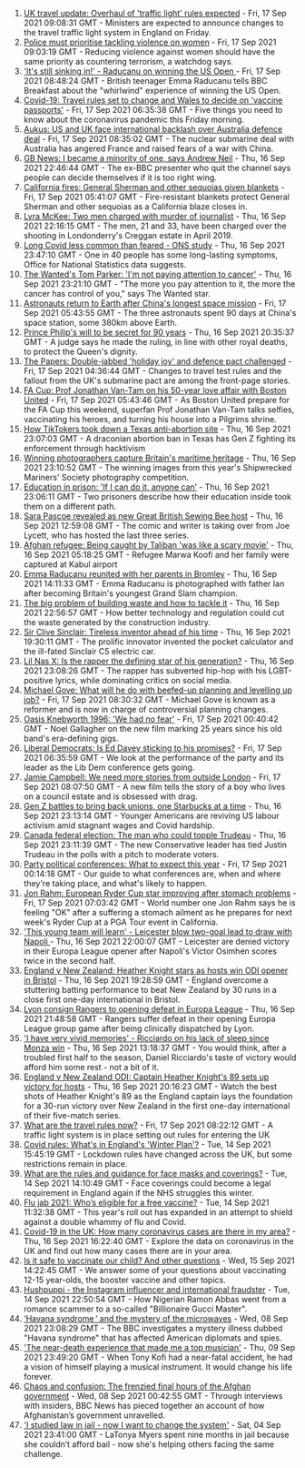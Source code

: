 1. [UK travel update: Overhaul of 'traffic light' rules expected](https://www.bbc.co.uk/news/uk-58591550?at_medium=RSS&at_campaign=KARANGA) - Fri, 17 Sep 2021 09:08:31 GMT - Ministers are expected to announce changes to the travel traffic light system in England on Friday.
2. [Police must prioritise tackling violence on women](https://www.bbc.co.uk/news/uk-58591225?at_medium=RSS&at_campaign=KARANGA) - Fri, 17 Sep 2021 09:03:19 GMT - Reducing violence against women should have the same priority as countering terrorism, a watchdog says.
3. ['It's still sinking in!' - Raducanu on winning the US Open ](https://www.bbc.co.uk/sport/av/tennis/58595328?at_medium=RSS&at_campaign=KARANGA) - Fri, 17 Sep 2021 08:48:24 GMT - British teenager Emma Raducanu tells BBC Breakfast about the "whirlwind" experience of winning the US Open.
4. [Covid-19: Travel rules set to change and Wales to decide on 'vaccine passports'](https://www.bbc.co.uk/news/uk-58584085?at_medium=RSS&at_campaign=KARANGA) - Fri, 17 Sep 2021 06:35:38 GMT - Five things you need to know about the coronavirus pandemic this Friday morning.
5. [Aukus: US and UK face international backlash over Australia defence deal](https://www.bbc.co.uk/news/world-58592613?at_medium=RSS&at_campaign=KARANGA) - Fri, 17 Sep 2021 08:35:02 GMT - The nuclear submarine deal with Australia has angered France and raised fears of a war with China.
6. [GB News: I became a minority of one, says Andrew Neil](https://www.bbc.co.uk/news/uk-politics-58591909?at_medium=RSS&at_campaign=KARANGA) - Thu, 16 Sep 2021 22:46:44 GMT - The ex-BBC presenter who quit the channel says people can decide themselves if it is too right wing.
7. [California fires: General Sherman and other sequoias given blankets](https://www.bbc.co.uk/news/world-us-canada-58592376?at_medium=RSS&at_campaign=KARANGA) - Fri, 17 Sep 2021 05:41:07 GMT - Fire-resistant blankets protect General Sherman and other sequoias as a California blaze closes in.
8. [Lyra McKee: Two men charged with murder of journalist](https://www.bbc.co.uk/news/uk-northern-ireland-58587866?at_medium=RSS&at_campaign=KARANGA) - Thu, 16 Sep 2021 22:16:15 GMT - The men, 21 and 33, have been charged over the shooting in Londonderry's Creggan estate in April 2019.
9. [Long Covid less common than feared - ONS study](https://www.bbc.co.uk/news/health-58584558?at_medium=RSS&at_campaign=KARANGA) - Thu, 16 Sep 2021 23:47:10 GMT - One in 40 people has some long-lasting symptoms, Office for National Statistics data suggests.
10. [The Wanted's Tom Parker: 'I'm not paying attention to cancer'](https://www.bbc.co.uk/news/entertainment-arts-58583324?at_medium=RSS&at_campaign=KARANGA) - Thu, 16 Sep 2021 23:21:10 GMT - "The more you pay attention to it, the more the cancer has control of you," says The Wanted star.
11. [Astronauts return to Earth after China's longest space mission](https://www.bbc.co.uk/news/world-asia-china-58554332?at_medium=RSS&at_campaign=KARANGA) - Fri, 17 Sep 2021 05:43:55 GMT - The three astronauts spent 90 days at China's space station, some 380km above Earth.
12. [Prince Philip's will to be secret for 90 years](https://www.bbc.co.uk/news/uk-58587147?at_medium=RSS&at_campaign=KARANGA) - Thu, 16 Sep 2021 20:35:37 GMT - A judge says he made the ruling, in line with other royal deaths, to protect the Queen's dignity.
13. [The Papers: Double-jabbed 'holiday joy' and defence pact challenged](https://www.bbc.co.uk/news/blogs-the-papers-58591785?at_medium=RSS&at_campaign=KARANGA) - Fri, 17 Sep 2021 04:36:44 GMT - Changes to travel test rules and the fallout from the UK's submarine pact are among the front-page stories.
14. [FA Cup: Prof Jonathan Van-Tam on his 50-year love affair with Boston United](https://www.bbc.co.uk/sport/football/58420444?at_medium=RSS&at_campaign=KARANGA) - Fri, 17 Sep 2021 05:43:46 GMT - As Boston United prepare for the FA Cup this weekend, superfan Prof Jonathan Van-Tam talks selfies, vaccinating his heroes, and turning his house into a Pilgrims shrine.
15. [How TikTokers took down a Texas anti-abortion site](https://www.bbc.co.uk/news/world-us-canada-58577039?at_medium=RSS&at_campaign=KARANGA) - Thu, 16 Sep 2021 23:07:03 GMT - A draconian abortion ban in Texas has Gen Z fighting its enforcement through hacktivism
16. [Winning photographers capture Britain's maritime heritage](https://www.bbc.co.uk/news/in-pictures-58585399?at_medium=RSS&at_campaign=KARANGA) - Thu, 16 Sep 2021 23:10:52 GMT - The winning images from this year's Shipwrecked Mariners' Society photography competition.
17. [Education in prison: 'If I can do it, anyone can’](https://www.bbc.co.uk/news/education-58589519?at_medium=RSS&at_campaign=KARANGA) - Thu, 16 Sep 2021 23:06:11 GMT - Two prisoners describe how their education inside took them on a different path.
18. [Sara Pascoe revealed as new Great British Sewing Bee host](https://www.bbc.co.uk/news/entertainment-arts-58586090?at_medium=RSS&at_campaign=KARANGA) - Thu, 16 Sep 2021 12:59:08 GMT - The comic and writer is taking over from Joe Lycett, who has hosted the last three series.
19. [Afghan refugee: Being caught by Taliban 'was like a scary movie'](https://www.bbc.co.uk/news/uk-england-58576104?at_medium=RSS&at_campaign=KARANGA) - Thu, 16 Sep 2021 05:18:25 GMT - Refugee Marwa Koofi and her family were captured at Kabul airport
20. [Emma Raducanu reunited with her parents in Bromley](https://www.bbc.co.uk/news/uk-england-london-58585022?at_medium=RSS&at_campaign=KARANGA) - Thu, 16 Sep 2021 14:11:33 GMT - Emma Raducanu is photographed with father Ian after becoming Britain's youngest Grand Slam champion.
21. [The big problem of building waste and how to tackle it](https://www.bbc.co.uk/news/business-57899572?at_medium=RSS&at_campaign=KARANGA) - Thu, 16 Sep 2021 22:56:57 GMT - How better technology and regulation could cut the waste generated by the construction industry.
22. [Sir Clive Sinclair: Tireless inventor ahead of his time](https://www.bbc.co.uk/news/science-environment-29985976?at_medium=RSS&at_campaign=KARANGA) - Thu, 16 Sep 2021 19:30:11 GMT - The prolific innovator invented the pocket calculator and the ill-fated Sinclair C5 electric car.
23. [Lil Nas X: Is the rapper the defining star of his generation?](https://www.bbc.co.uk/news/entertainment-arts-58583320?at_medium=RSS&at_campaign=KARANGA) - Thu, 16 Sep 2021 23:08:26 GMT - The rapper has subverted hip-hop with his LGBT-positive lyrics, while dominating critics on social media.
24. [Michael Gove: What will he do with beefed-up planning and levelling up job?](https://www.bbc.co.uk/news/uk-politics-58583104?at_medium=RSS&at_campaign=KARANGA) - Fri, 17 Sep 2021 08:30:32 GMT - Michael Gove is known as a reformer and is now in charge of controversial planning changes.
25. [Oasis Knebworth 1996: 'We had no fear'](https://www.bbc.co.uk/news/entertainment-arts-58557010?at_medium=RSS&at_campaign=KARANGA) - Fri, 17 Sep 2021 00:40:42 GMT - Noel Gallagher on the new film marking 25 years since his old band's era-defining gigs.
26. [Liberal Democrats: Is Ed Davey sticking to his promises?](https://www.bbc.co.uk/news/uk-politics-58486281?at_medium=RSS&at_campaign=KARANGA) - Fri, 17 Sep 2021 06:35:59 GMT - We look at the performance of the party and its leader as the Lib Dem conference gets going.
27. [Jamie Campbell: We need more stories from outside London](https://www.bbc.co.uk/news/entertainment-arts-58537571?at_medium=RSS&at_campaign=KARANGA) - Fri, 17 Sep 2021 08:07:50 GMT - A new film tells the story of a boy who lives on a council estate and is obsessed with drag.
28. [Gen Z battles to bring back unions, one Starbucks at a time](https://www.bbc.co.uk/news/business-58540250?at_medium=RSS&at_campaign=KARANGA) - Thu, 16 Sep 2021 23:13:14 GMT - Younger Americans are reviving US labour activism amid stagnant wages and Covid hardship.
29. [Canada federal election: The man who could topple Trudeau](https://www.bbc.co.uk/news/world-us-canada-58587402?at_medium=RSS&at_campaign=KARANGA) - Thu, 16 Sep 2021 23:11:39 GMT - The new Conservative leader has tied Justin Trudeau in the polls with a pitch to moderate voters.
30. [Party political conferences: What to expect this year](https://www.bbc.co.uk/news/uk-politics-58549950?at_medium=RSS&at_campaign=KARANGA) - Fri, 17 Sep 2021 00:14:18 GMT - Our guide to what conferences are, when and where they're taking place, and what's likely to happen.
31. [Jon Rahm: European Ryder Cup star improving after stomach problems](https://www.bbc.co.uk/sport/golf/58593739?at_medium=RSS&at_campaign=KARANGA) - Fri, 17 Sep 2021 07:03:42 GMT - World number one Jon Rahm says he is feeling "OK" after a suffering a stomach ailment as he prepares for next week's Ryder Cup at a PGA Tour event in California.
32. ['This young team will learn' - Leicester blow two-goal lead to draw with Napoli ](https://www.bbc.co.uk/sport/football/58519071?at_medium=RSS&at_campaign=KARANGA) - Thu, 16 Sep 2021 22:00:07 GMT - Leicester are denied victory in their Europa League opener after Napoli's Victor Osimhen scores twice in the second half.
33. [England v New Zealand: Heather Knight stars as hosts win ODI opener in Bristol](https://www.bbc.co.uk/sport/cricket/58588012?at_medium=RSS&at_campaign=KARANGA) - Thu, 16 Sep 2021 19:28:59 GMT - England overcome a stuttering batting performance to beat New Zealand by 30 runs in a close first one-day international in Bristol.
34. [Lyon consign Rangers to opening defeat in Europa League](https://www.bbc.co.uk/sport/football/58493153?at_medium=RSS&at_campaign=KARANGA) - Thu, 16 Sep 2021 21:48:58 GMT - Rangers suffer defeat in their opening Europa League group game after being clinically dispatched by Lyon.
35. ['I have very vivid memories' - Ricciardo on his lack of sleep since Monza win](https://www.bbc.co.uk/sport/formula1/58578393?at_medium=RSS&at_campaign=KARANGA) - Thu, 16 Sep 2021 13:18:37 GMT - You would think, after a troubled first half to the season, Daniel Ricciardo's taste of victory would afford him some rest - not a bit of it.
36. [England v New Zealand ODI: Captain Heather Knight's 89 sets up victory for hosts](https://www.bbc.co.uk/sport/av/cricket/58586316?at_medium=RSS&at_campaign=KARANGA) - Thu, 16 Sep 2021 20:16:23 GMT - Watch the best shots of Heather Knight's 89 as the England captain lays the foundation for a 30-run victory over New Zealand in the first one-day international of their five-match series.
37. [What are the travel rules now?](https://www.bbc.co.uk/news/explainers-52544307?at_medium=RSS&at_campaign=KARANGA) - Fri, 17 Sep 2021 08:22:12 GMT - A traffic light system is in place setting out rules for entering the UK
38. [Covid rules: What's in England's 'Winter Plan'?](https://www.bbc.co.uk/news/explainers-52530518?at_medium=RSS&at_campaign=KARANGA) - Tue, 14 Sep 2021 15:45:19 GMT - Lockdown rules have changed across the UK, but some restrictions remain in place.
39. [What are the rules and guidance for face masks and coverings?](https://www.bbc.co.uk/news/health-51205344?at_medium=RSS&at_campaign=KARANGA) - Tue, 14 Sep 2021 14:10:49 GMT - Face coverings could become a legal requirement in England again if the NHS struggles this winter.
40. [Flu jab 2021: Who’s eligible for a free vaccine?](https://www.bbc.co.uk/news/health-53847025?at_medium=RSS&at_campaign=KARANGA) - Tue, 14 Sep 2021 11:32:38 GMT - This year's roll out has expanded in an attempt to shield against a double whammy of flu and Covid.
41. [Covid-19 in the UK: How many coronavirus cases are there in my area?](https://www.bbc.co.uk/news/uk-51768274?at_medium=RSS&at_campaign=KARANGA) - Thu, 16 Sep 2021 16:22:40 GMT - Explore the data on coronavirus in the UK and find out how many cases there are in your area.
42. [Is it safe to vaccinate our child? And other questions](https://www.bbc.co.uk/news/world-asia-china-51176409?at_medium=RSS&at_campaign=KARANGA) - Wed, 15 Sep 2021 14:22:45 GMT - We answer some of your questions about vaccinating 12-15 year-olds, the booster vaccine and other topics.
43. [Hushpuppi - the Instagram influencer and international fraudster](https://www.bbc.co.uk/news/world-africa-58553109?at_medium=RSS&at_campaign=KARANGA) - Tue, 14 Sep 2021 22:50:54 GMT - How Nigerian Ramon Abbas went from a romance scammer to a so-called "Billionaire Gucci Master".
44. [‘Havana syndrome ’ and the mystery of the microwaves](https://www.bbc.co.uk/news/world-58396698?at_medium=RSS&at_campaign=KARANGA) - Wed, 08 Sep 2021 23:08:29 GMT - The BBC investigates a mystery illness dubbed "Havana syndrome" that has affected American diplomats and spies.
45. ['The near-death experience that made me a top musician'](https://www.bbc.co.uk/news/stories-58465559?at_medium=RSS&at_campaign=KARANGA) - Thu, 09 Sep 2021 23:49:20 GMT - When Tony Kofi had a near-fatal accident, he had a vision of himself playing a musical instrument. It would change his life forever.
46. [Chaos and confusion: The frenzied final hours of the Afghan government](https://www.bbc.co.uk/news/world-asia-58477131?at_medium=RSS&at_campaign=KARANGA) - Wed, 08 Sep 2021 00:42:55 GMT - Through interviews with insiders, BBC News has pieced together an account of how Afghanistan’s government unravelled.
47. ['I studied law in jail - now I want to change the system'](https://www.bbc.co.uk/news/stories-58311196?at_medium=RSS&at_campaign=KARANGA) - Sat, 04 Sep 2021 23:41:00 GMT - LaTonya Myers spent nine months in jail because she couldn’t afford bail - now she's helping others facing the same challenge.

